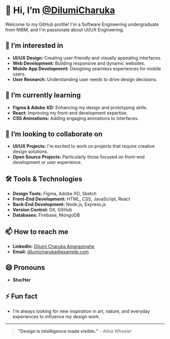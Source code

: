 # 👋 Hi, I’m [@DilumiCharuka](https://www.linkedin.com/in/dilumi-charuka-amarasinghe/)
Welcome to my GitHub profile! I'm a Software Engineering undergraduate from NIBM, and I'm passionate about UI/UX Engineering.

## 👀 I’m interested in
- **UI/UX Design:** Creating user-friendly and visually appealing interfaces.
- **Web Development:** Building responsive and dynamic websites.
- **Mobile App Development:** Designing seamless experiences for mobile users.
- **User Research:** Understanding user needs to drive design decisions.

## 🌱 I’m currently learning
- **Figma & Adobe XD:** Enhancing my design and prototyping skills.
- **React:** Improving my front-end development expertise.
- **CSS Animations:** Adding engaging animations to interfaces.

## 💞️ I’m looking to collaborate on
- **UI/UX Projects:** I'm excited to work on projects that require creative design solutions.
- **Open Source Projects:** Particularly those focused on front-end development or user experience.

## 🛠 Tools & Technologies
- **Design Tools:** Figma, Adobe XD, Sketch
- **Front-End Development:** HTML, CSS, JavaScript, React
- **Back-End Development:** Node.js, Express.js
- **Version Control:** Git, GitHub
- **Databases:** Firebase, MongoDB

## 📫 How to reach me
- **LinkedIn:** [Dilumi Charuka Amarasinghe]([https://www.linkedin.com/in/dilumi-charuka-amarasinghe/](https://www.linkedin.com/in/dilumi-amarasinghe-6358882a4/))
- **Email:** [dilumicharuka@example.com](mailto:dilumicharuka@example.com)

## 😄 Pronouns
- **She/Her**

## ⚡ Fun fact
- I'm always looking for new inspiration in art, nature, and everyday experiences to influence my design work.

---

> **"Design is intelligence made visible."** - *Alina Wheeler*

